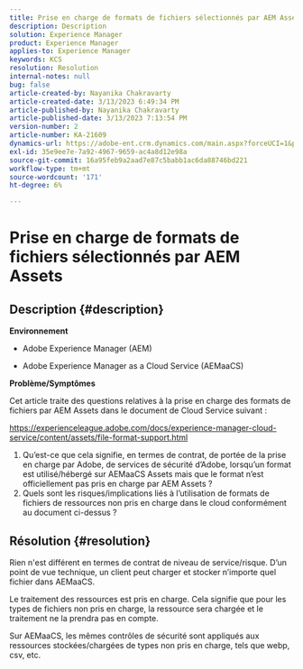 ```yaml
---
title: Prise en charge de formats de fichiers sélectionnés par AEM Assets
description: Description
solution: Experience Manager
product: Experience Manager
applies-to: Experience Manager
keywords: KCS
resolution: Resolution
internal-notes: null
bug: false
article-created-by: Nayanika Chakravarty
article-created-date: 3/13/2023 6:49:34 PM
article-published-by: Nayanika Chakravarty
article-published-date: 3/13/2023 7:13:54 PM
version-number: 2
article-number: KA-21609
dynamics-url: https://adobe-ent.crm.dynamics.com/main.aspx?forceUCI=1&pagetype=entityrecord&etn=knowledgearticle&id=005662c9-cfc1-ed11-83ff-6045bd0065b6
exl-id: 35e9ee7e-7a92-4967-9659-ac4a8d12e98a
source-git-commit: 16a95feb9a2aad7e87c5babb1ac6da88746bd221
workflow-type: tm+mt
source-wordcount: '171'
ht-degree: 6%

---
```


# Prise en charge de formats de fichiers sélectionnés par AEM Assets

## Description {#description}


<b>Environnement</b>

- Adobe Experience Manager (AEM)

- Adobe Experience Manager as a Cloud Service (AEMaaCS)

<b>Problème/Symptômes</b>

Cet article traite des questions relatives à la prise en charge des formats de fichiers par AEM Assets dans le document de Cloud Service suivant :

<https://experienceleague.adobe.com/docs/experience-manager-cloud-service/content/assets/file-format-support.html>


1. Qu’est-ce que cela signifie, en termes de contrat, de portée de la prise en charge par Adobe, de services de sécurité d’Adobe, lorsqu’un format est utilisé/hébergé sur AEMaaCS Assets mais que le format n’est officiellement pas pris en charge par AEM Assets ?
2. Quels sont les risques/implications liés à l’utilisation de formats de fichiers de ressources non pris en charge dans le cloud conformément au document ci-dessus ?



## Résolution {#resolution}


Rien n&#39;est différent en termes de contrat de niveau de service/risque. D’un point de vue technique, un client peut charger et stocker n’importe quel fichier dans AEMaaCS.

Le traitement des ressources est pris en charge. Cela signifie que pour les types de fichiers non pris en charge, la ressource sera chargée et le traitement ne la prendra pas en compte.

Sur AEMaaCS, les mêmes contrôles de sécurité sont appliqués aux ressources stockées/chargées de types non pris en charge, tels que webp, csv, etc.
